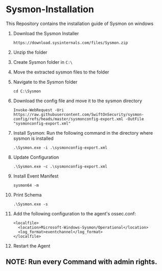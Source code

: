 # Sysmon-Installation
This Repository contains the installation guide of Sysmon on windows 

1. Download the Sysmon Installer
   ```
   https://download.sysinternals.com/files/Sysmon.zip
   ```
2. Unzip the folder
3. Create Sysmon folder in ```C:\```
4. Move the extracted sysmon files to the folder
5. Navigate to the Sysmon folder
   ```
   cd C:\Sysmon
   ```
6. Download the config file and move it to the sysmon directory
   ```
   Invoke-WebRequest -Uri https://raw.githubusercontent.com/SwiftOnSecurity/sysmon-config/refs/heads/master/sysmonconfig-export.xml -OutFile "sysmonconfig-export.xml"
   ```
7. Install Sysmon: Run the following command in the directory where sysmon is installed
   ```
   .\Sysmon.exe -i .\sysmonconfig-export.xml
   ```
8. Update Configuration
   ```
   .\Sysmon.exe -c .\sysmonconfig-export.xml
   ```

9. Install Event Manifest
    ```
    sysmon64 -m
    ```
10. Print Schema
    ```
    .\Sysmon.exe -s
    ```
11. Add the following configuration to the agent's ossec.conf:
    ```
    <localfile>
      <location>Microsoft-Windows-Sysmon/Operational</location>
      <log_format>eventchannel</log_format>
    </localfile>
    ```
 12. Restart the Agent
     
## NOTE: Run every Command with admin rights.

